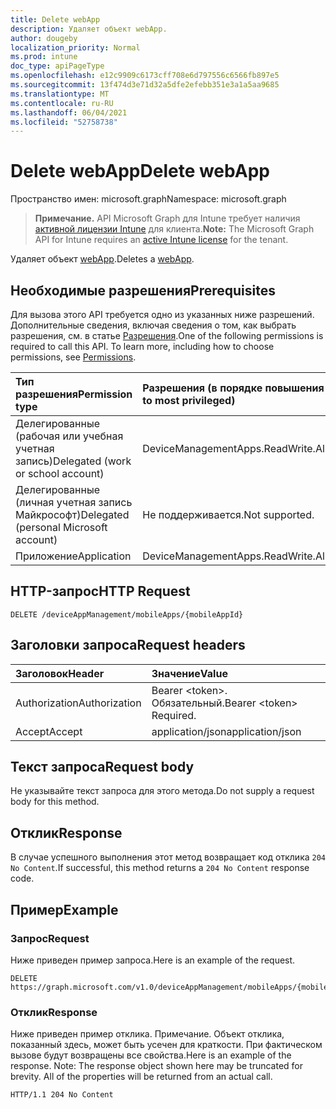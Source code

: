 ```yaml
---
title: Delete webApp
description: Удаляет объект webApp.
author: dougeby
localization_priority: Normal
ms.prod: intune
doc_type: apiPageType
ms.openlocfilehash: e12c9909c6173cff708e6d797556c6566fb897e5
ms.sourcegitcommit: 13f474d3e71d32a5dfe2efebb351e3a1a5aa9685
ms.translationtype: MT
ms.contentlocale: ru-RU
ms.lasthandoff: 06/04/2021
ms.locfileid: "52758738"
---
```

# <a name="delete-webapp"></a><span data-ttu-id="f96b2-103">Delete webApp</span><span class="sxs-lookup"><span data-stu-id="f96b2-103">Delete webApp</span></span>

<span data-ttu-id="f96b2-104">Пространство имен: microsoft.graph</span><span class="sxs-lookup"><span data-stu-id="f96b2-104">Namespace: microsoft.graph</span></span>

> <span data-ttu-id="f96b2-105">**Примечание.** API Microsoft Graph для Intune требует наличия [активной лицензии Intune](https://go.microsoft.com/fwlink/?linkid=839381) для клиента.</span><span class="sxs-lookup"><span data-stu-id="f96b2-105">**Note:** The Microsoft Graph API for Intune requires an [active Intune license](https://go.microsoft.com/fwlink/?linkid=839381) for the tenant.</span></span>

<span data-ttu-id="f96b2-106">Удаляет объект [webApp](../resources/intune-apps-webapp.md).</span><span class="sxs-lookup"><span data-stu-id="f96b2-106">Deletes a [webApp](../resources/intune-apps-webapp.md).</span></span>

## <a name="prerequisites"></a><span data-ttu-id="f96b2-107">Необходимые разрешения</span><span class="sxs-lookup"><span data-stu-id="f96b2-107">Prerequisites</span></span>
<span data-ttu-id="f96b2-p101">Для вызова этого API требуется одно из указанных ниже разрешений. Дополнительные сведения, включая сведения о том, как выбрать разрешения, см. в статье [Разрешения](/graph/permissions-reference).</span><span class="sxs-lookup"><span data-stu-id="f96b2-p101">One of the following permissions is required to call this API. To learn more, including how to choose permissions, see [Permissions](/graph/permissions-reference).</span></span>

|<span data-ttu-id="f96b2-110">Тип разрешения</span><span class="sxs-lookup"><span data-stu-id="f96b2-110">Permission type</span></span>|<span data-ttu-id="f96b2-111">Разрешения (в порядке повышения привилегий)</span><span class="sxs-lookup"><span data-stu-id="f96b2-111">Permissions (from least to most privileged)</span></span>|
|:---|:---|
|<span data-ttu-id="f96b2-112">Делегированные (рабочая или учебная учетная запись)</span><span class="sxs-lookup"><span data-stu-id="f96b2-112">Delegated (work or school account)</span></span>|<span data-ttu-id="f96b2-113">DeviceManagementApps.ReadWrite.All</span><span class="sxs-lookup"><span data-stu-id="f96b2-113">DeviceManagementApps.ReadWrite.All</span></span>|
|<span data-ttu-id="f96b2-114">Делегированные (личная учетная запись Майкрософт)</span><span class="sxs-lookup"><span data-stu-id="f96b2-114">Delegated (personal Microsoft account)</span></span>|<span data-ttu-id="f96b2-115">Не поддерживается.</span><span class="sxs-lookup"><span data-stu-id="f96b2-115">Not supported.</span></span>|
|<span data-ttu-id="f96b2-116">Приложение</span><span class="sxs-lookup"><span data-stu-id="f96b2-116">Application</span></span>|<span data-ttu-id="f96b2-117">DeviceManagementApps.ReadWrite.All</span><span class="sxs-lookup"><span data-stu-id="f96b2-117">DeviceManagementApps.ReadWrite.All</span></span>|

## <a name="http-request"></a><span data-ttu-id="f96b2-118">HTTP-запрос</span><span class="sxs-lookup"><span data-stu-id="f96b2-118">HTTP Request</span></span>
<!-- {
  "blockType": "ignored"
}
-->
``` http
DELETE /deviceAppManagement/mobileApps/{mobileAppId}
```

## <a name="request-headers"></a><span data-ttu-id="f96b2-119">Заголовки запроса</span><span class="sxs-lookup"><span data-stu-id="f96b2-119">Request headers</span></span>
|<span data-ttu-id="f96b2-120">Заголовок</span><span class="sxs-lookup"><span data-stu-id="f96b2-120">Header</span></span>|<span data-ttu-id="f96b2-121">Значение</span><span class="sxs-lookup"><span data-stu-id="f96b2-121">Value</span></span>|
|:---|:---|
|<span data-ttu-id="f96b2-122">Authorization</span><span class="sxs-lookup"><span data-stu-id="f96b2-122">Authorization</span></span>|<span data-ttu-id="f96b2-123">Bearer &lt;token&gt;. Обязательный.</span><span class="sxs-lookup"><span data-stu-id="f96b2-123">Bearer &lt;token&gt; Required.</span></span>|
|<span data-ttu-id="f96b2-124">Accept</span><span class="sxs-lookup"><span data-stu-id="f96b2-124">Accept</span></span>|<span data-ttu-id="f96b2-125">application/json</span><span class="sxs-lookup"><span data-stu-id="f96b2-125">application/json</span></span>|

## <a name="request-body"></a><span data-ttu-id="f96b2-126">Текст запроса</span><span class="sxs-lookup"><span data-stu-id="f96b2-126">Request body</span></span>
<span data-ttu-id="f96b2-127">Не указывайте текст запроса для этого метода.</span><span class="sxs-lookup"><span data-stu-id="f96b2-127">Do not supply a request body for this method.</span></span>

## <a name="response"></a><span data-ttu-id="f96b2-128">Отклик</span><span class="sxs-lookup"><span data-stu-id="f96b2-128">Response</span></span>
<span data-ttu-id="f96b2-129">В случае успешного выполнения этот метод возвращает код отклика `204 No Content`.</span><span class="sxs-lookup"><span data-stu-id="f96b2-129">If successful, this method returns a `204 No Content` response code.</span></span>

## <a name="example"></a><span data-ttu-id="f96b2-130">Пример</span><span class="sxs-lookup"><span data-stu-id="f96b2-130">Example</span></span>

### <a name="request"></a><span data-ttu-id="f96b2-131">Запрос</span><span class="sxs-lookup"><span data-stu-id="f96b2-131">Request</span></span>
<span data-ttu-id="f96b2-132">Ниже приведен пример запроса.</span><span class="sxs-lookup"><span data-stu-id="f96b2-132">Here is an example of the request.</span></span>
``` http
DELETE https://graph.microsoft.com/v1.0/deviceAppManagement/mobileApps/{mobileAppId}
```

### <a name="response"></a><span data-ttu-id="f96b2-133">Отклик</span><span class="sxs-lookup"><span data-stu-id="f96b2-133">Response</span></span>
<span data-ttu-id="f96b2-p102">Ниже приведен пример отклика. Примечание. Объект отклика, показанный здесь, может быть усечен для краткости. При фактическом вызове будут возвращены все свойства.</span><span class="sxs-lookup"><span data-stu-id="f96b2-p102">Here is an example of the response. Note: The response object shown here may be truncated for brevity. All of the properties will be returned from an actual call.</span></span>
``` http
HTTP/1.1 204 No Content
```




